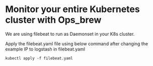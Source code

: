 # Monitor your entire Kubernetes cluster with Ops_brew

We are using filebeat to run as Daemonset in your K8s cluster. 

Apply the filebeat.yaml file using below command after changing the example IP to logstash in filebeat.yaml

`kubectl apply -f filebeat.yaml`

